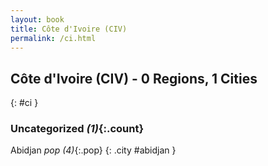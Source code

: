 ```yaml
---
layout: book
title: Côte d'Ivoire (CIV)
permalink: /ci.html
---
```


## Côte d'Ivoire (CIV) - 0 Regions, 1 Cities
{: #ci }





### Uncategorized _(1)_{:.count}


Abidjan  _pop (4)_{:.pop} {: .city #abidjan } <br>


 
